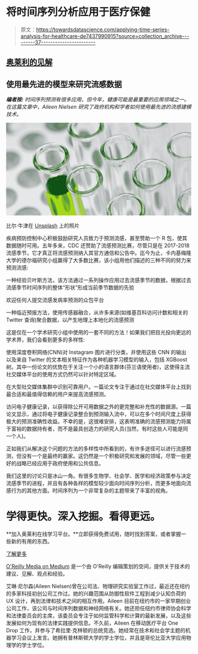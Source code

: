 # 将时间序列分析应用于医疗保健

> 原文：<https://towardsdatascience.com/applying-time-series-analysis-for-healthcare-de7437990915?source=collection_archive---------37----------------------->

## [奥莱利的见解](https://towardsdatascience.com/tagged/oreilly-insights)

## 使用最先进的模型来研究流感数据

***编者按:*** *时间序列预测有很多应用，但今年，健康可能是最重要的应用领域之一。在这篇文章中，Aileen Nielsen 研究了政府机构和学者如何使用最先进的流感建模技术。*

![](img/89dee9dae3f7a18b366c9e1929e1c662.png)

比尔·牛津在 [Unsplash](https://unsplash.com/@bill_oxford?utm_source=unsplash&utm_medium=referral&utm_content=creditCopyText) 上的照片

疾病预防控制中心积极鼓励研究人员致力于预测流感，甚至赞助一个 R 包，使其数据随时可用。五年多来，CDC 还赞助了流感预测比赛，尽管只是在 2017-2018 流感季节，它才真正将流感预测纳入其官方通信和公告中。迄今为止，卡内基梅隆大学的德尔福研究小组赢得了大多数比赛，该小组用他们描述的三种不同的努力来预测流感:

一种经验贝叶斯方法，该方法通过一系列操作应用过去流感季节的数据，根据过去流感季节时间序列的整体“形状”形成当前季节数据的先验

欢迎任何人提交流感发病率预测的众包平台

一种临近预报方法，使用传感器融合，从许多来源(如维基百科访问计数和相关的 Twitter 查询)聚合数据，以产生地理上本地化的流感预测

这是仅在一个学术研究小组中使用的一套不同的方法！如果我们把目光投向更远的学术界，我们会看到更多的多样性:

使用深度卷积网络(CNN)对 Instagram 图片进行分类，并使用这些 CNN 的输出以及来自 Twitter 的文本相关特征作为各种机器学习模型的输入，包括 XGBoost 树。其中一份论文的优势在于关注一个小的语言群体(芬兰语使用者)，这使得主流社交媒体平台的使用方式仍然可以针对特定区域。

在大型社交媒体集群中识别可靠用户。一篇论文专注于通过在社交媒体平台上找到最合适和最值得信赖的用户来提高流感预测。

访问电子健康记录，以获得除公开可用数据之外的更完整和补充性的数据源。一篇论文显示，通过将电子健康记录整合到预测输入流中，可以在多个时间尺度上获得极大的预测准确性收益。不幸的是，这很难安排，这表明准确的流感预测能力将属于富裕的数据持有者，而不是最具创造力的研究人员(当然，有时这些人可能是同一个人)。

正如我们从解决这个问题的方法的多样性中所看到的，有许多途径可以进行流感预测，但没有一个是最终的赢家。这仍然是一个积极研究和发展的领域，尽管一些更好的战略已经应用于政府使用和公共信息。

我们这里的讨论只是冰山一角。有很多生物学、社会学、医学和经济政策参与决定流感季节的进程，并且有各种各样的模型较少面向时间序列分析，而更多地面向流感行为的其他方面。时间序列为一个非常复杂的主题带来了丰富的视角。

# 学得更快。深入挖掘。看得更远。

**加入奥莱利在线学习平台。**立即获得免费试用，随时找到答案，或者掌握一些新的有用的东西。

[了解更多](https://oreilly.com/online-learning/?utm_medium=content+synd&utm_source=medium.com&utm_campaign=trial&utm_content=20201111+healthcare+analysis)

[O'Reilly Media on Medium](https://medium.com/oreillymedia) 是一个由 O'Reilly 编辑策划的空间，提供关于技术的建议、见解、观点和经验。

艾琳·尼尔森(Aileen Nielsen)曾在公司法、物理研究实验室工作过，最近还在纽约的多家科技初创公司工作过。她的兴趣范围从防御性软件工程到减少认知负荷的 UX 设计，再到法律和技术之间的相互作用。Aileen 目前在纽约市的一家早期创业公司工作，该公司与时间序列数据和神经网络有关。她还担任纽约市律师协会科学和法律委员会的主席，该委员会专注于如何监管科学和计算的最新发展，以及这些发展如何为现有的法律实践提供信息。不久前，Aileen 在移动医疗平台 One Drop 工作，并参与了希拉里·克林顿的总统竞选。她经常在技术和社会学主题的机器学习会议上发言。她拥有普林斯顿大学的学士学位，并且是哥伦比亚大学应用物理学的学士学位。